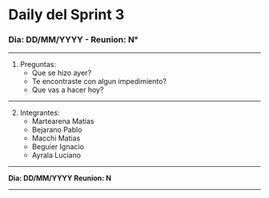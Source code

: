# Daily del Sprint 3

### Dia: DD/MM/YYYY - Reunion: N°

---

1. Preguntas:
   -  Que se hizo ayer?
   -  Te encontraste con algun impedimiento?
   -  Que vas a hacer hoy?

---

2. Integrantes:
   -  Martearena Matias
   -  Bejarano Pablo
   -  Macchi Matias
   -  Beguier Ignacio
   -  Ayrala Luciano

---

**Dia: DD/MM/YYYY Reunion: N**

---
